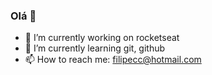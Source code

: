 ### Olá 👋



- 🔭 I’m currently working on rocketseat
- 🌱 I’m currently learning git, github
- 📫 How to reach me: filipecc@hotmail.com
